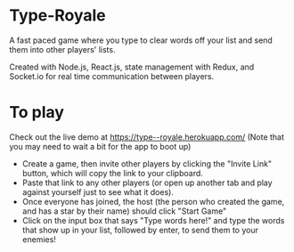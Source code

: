 # Type-Royale

A fast paced game where you type to clear words off your list and send them into other players' lists. 

Created with Node.js, React.js, state management with Redux, and Socket.io for real time communication between players.

# To play
Check out the live demo at https://type--royale.herokuapp.com/  (Note that you may need to wait a bit for the app to boot up)

- Create a game, then invite other players by clicking the "Invite Link" button, which will copy the link to your clipboard.
- Paste that link to any other players (or open up another tab and play against yourself just to see what it does).
- Once everyone has joined, the host (the person who created the game, and has a star by their name) should click "Start Game"
- Click on the input box that says "Type words here!" and type the words that show up in your list, followed by enter, to send them to your enemies!
